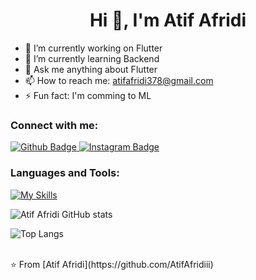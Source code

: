  <h1 align="center">Hi 👋, I'm Atif Afridi</h1>

- 🔭 I’m currently working on Flutter
- 🌱 I’m currently learning Backend
- 💬 Ask me anything about Flutter 
- 📫 How to reach me: atifafridi378@gmail.com
- ⚡ Fun fact: I'm comming to ML
  
### Connect with me:
<div id="badges">
  <a href="https://github.com/AtifAfridiii">
    <img src="https://img.shields.io/badge/Github-white?style=for-the-badge&logo=Github&logoColor=black" alt="Github Badge"/>
  </a>
   <a href="https://www.instagram.com/atif.x.afridi/">
    <img src="https://img.shields.io/badge/Instagram-purple?style=for-the-badge&logo=instagram&logoColor=white" alt="Instagram Badge"/>
  </a>
</div>

### Languages and Tools:
[![My Skills](https://skillicons.dev/icons?i=flutter,dart,firebase,github,git,postman,cpp,linkedin,vscode,&perline=5)](https://skillicons.dev)

![Atif Afridi GitHub stats](https://github-readme-stats.vercel.app/api?username=AtifAfridiii&show_icons=true&theme=dark)

![Top Langs](https://github-readme-stats.vercel.app/api/top-langs/?username=AtifAfridiii&theme=dark)


<br>
⭐️ From [Atif Afridi](https://github.com/AtifAfridiii)
